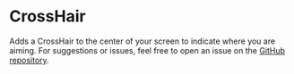 # CrossHair
Adds a CrossHair to the center of your screen to indicate where you are aiming.
For suggestions or issues, feel free to open an issue on the [GitHub repository](https://github.com/CTN-Originals/ContentWarning-CrossHair/issues).